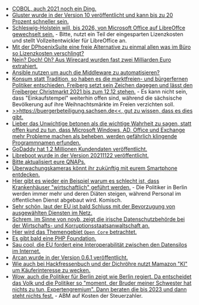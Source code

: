 * [COBOL, auch 2021 noch ein Ding.](https://www.borncity.com/blog/2021/11/21/it-strategie-von-morgen-mit-cobol/)
* [Gluster wurde in der Version 10 veröffentlicht und kann bis zu 20 Prozent schneller sein.](https://www.phoronix.com/scan.php?page=news_item&px=Gluster-10)
* [Schleswig-Holstein will, bis 2026, von Microsoft Office auf LibreOffce gewechselt sein.](https://www.borncity.com/blog/2021/11/21/open-source-bei-bund-und-lndern-ohne-bayern-schleswig-holstein-wechselt-zu-libreoffice/) - Bitte, nutzt ein Teil der eingesparten Lizenzkosten und stellt Vollzeitentwickler für LibreOffice an.
* [Mit der DPhoenixSuite eine freie Alternative zu einmal allen was im Büro so Lizenzkosten verschlingt?](https://www.phoenix-werkstatt.de/#c2653)
* [Nein? Doch! Oh? Aus Wirecard wurden fast zwei Milliarden Euro extrahiert.](https://blog.fefe.de/?ts=9f640666)
* [Ansible nutzen um auch die Middleware zu automatisieren?](https://www.opensourcerers.org/2021/11/22/why-do-you-need-ansible-to-manage-your-middleware-runtimes/)
* [Konsum statt Tradition, so haben es die marktfreien- und bürgerfernen Politiker entschieden. Freiberg setzt sein Zeichen dagegen und lässt den Freiberger Christmarkt 2021 bis zum 12.12 stehen.](https://www.freiberg.de/stadt-und-buerger/aktuelles/neuigkeiten/freiberger-christmarkt-bleibt-bis-12-dezember-stehen) - Es kann nicht sein, dass "Einkaufstempel" weiterhin offen sind, während die sächsische Bevölkerung auf ihre Weihnachtsmärkte im Freien verzichten soll.
* [>>https://buergerbeteiligung.sachsen.de<<, gut zu wissen, dass es dies gibt.](https://buergerbeteiligung.sachsen.de)
* [Lieber das Unwichtige betonen als die wichtige Wahrheit zu sagen, statt offen kund zu tun, dass Microsoft Windows, AD, Office und Exchange mehr Probleme machen als beheben, werden gefährlich klingende Programmnamen erfunden.](https://blog.fefe.de/?ts=9f62c67f)
* [GoDaddy hat 1,2 Millionen Kundendaten veröffentlicht.](https://www.borncity.com/blog/2021/11/23/hoster-godaddy-gehackt-und-12-millionen-kunden-betroffen/)
* [Libreboot wurde in der Version 20211122 veröffentlicht.](https://www.phoronix.com/scan.php?page=news_item&px=Libreboot-20211122)
* [Bitte aktualisiert eure QNAPs.](https://www.borncity.com/blog/2021/11/22/qnas-verffentlicht-nas-update-und-deaktiviert-eine-app/)
* [Überwachungskameras könnt ihr zukünftig mit eurem Smartphone entdecken.](https://netzpolitik.org/2021/studie-versteckte-ueberwachungskameras-mit-dem-smartphone-entdecken/)
* [Hier gibt es wieder ein Beispiel warum es schlecht ist, dass Krankenhäuser "wirtschaftlich" geführt werden.](https://blog.fefe.de/?ts=9f620431) - Die Politiker in Berlin werden immer mehr und deren Diäten steigen, während Personal im öffentlichen Dienst abgebaut wird. Komisch.
* [Sehr schön, laut der EU ist bald Schluss mit der Bevorzugung von ausgewählten Diensten im Netz.](https://netzpolitik.org/2021/edit-policy-netzneutralitaet-gestaerkt-telekom-wettert-gegen-den-rechtsstaat/)
* [Schrem, im Sinne von noyb, zeigt die irische Datenschutzbehörde bei der Wirtschafts- und Korruptionsstaatsanwaltschaft an.](https://netzpolitik.org/2021/eskalation-im-facebook-verfahren-schrems-zeigt-irische-datenschutzbehoerde-an/)
* [Hier wird das Themengebiet `Open Core` betrachtet.](https://opensource.com/article/21/11/open-core-vs-open-source)
* [Es gibt bald eine PHP Foundation.](https://blog.krakjoe.ninja/2021/11/2-1.html)
* [Sau cool, die EU fordert eine Interoperabilität zwischen den Datensilos im Internet.](https://netzpolitik.org/2021/digitale-maerkte-gesetz-eu-abgeordnete-wollen-interoperabilitaet-erzwingen/)
* [Arcan wurde in der Version 0.6.1 veröffentlicht.](https://www.phoronix.com/scan.php?page=news_item&px=Arcan-0.6.1-Released)
* [Wie auch bei Hackfressenbuch und der Dichröhre nutzt Mamazon "KI" um Käuferinteresse zu wecken.](https://netzpolitik.org/2021/desinformation-im-netz-die-virenschleuder-amazon/)
* [Wow, auch die Politiker für Berlin zeigt wie Berlin regiert. Da entscheidet das Volk und die Politiker so "moment, der Bruder meiner Schwester hat nichts zu tun, Expertengremium". Dann beraten die bis 2023 und dann steht nichts fest.](https://blog.fefe.de/?ts=9f63c281) - ABM auf Kosten der Steuerzahler.
